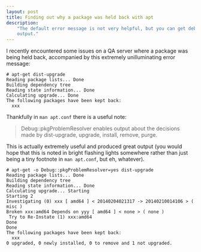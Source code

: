 ```yaml
---
layout: post
title: Finding out why a package was held back with apt
description:
    "The default error message is not very helpful, but you can get debug
    output."
---
```


I recently encountered some issues on a QA server where a package was being
held back, accompanied by this extremely unilluminating error message:

    # apt-get dist-upgrade
    Reading package lists... Done
    Building dependency tree
    Reading state information... Done
    Calculating upgrade... Done
    The following packages have been kept back:
      xxx

Thankfully in `man apt.conf` there is a useful note:

> Debug::pkgProblemResolver enables output about the decisions made by
> dist-upgrade, upgrade, install, remove, purge.

This is actually extremely useful and produced great output (you would hope
that this is noted in bright flashing lights somewhere rather than just being a
tiny footnote in `man apt.conf`, but eh, whatever).

    # apt-get -o Debug::pkgProblemResolver=yes dist-upgrade
    Reading package lists... Done
    Building dependency tree
    Reading state information... Done
    Calculating upgrade... Starting
    Starting 2
    Investigating (0) xxx [ amd64 ] < 20140204021317 -> 20140210014106 > ( misc )
    Broken xxx:amd64 Depends on yyy [ amd64 ] < none > ( none )
     Try to Re-Instate (1) xxx:amd64
    Done
    Done
    The following packages have been kept back:
      xxx
    0 upgraded, 0 newly installed, 0 to remove and 1 not upgraded.
